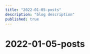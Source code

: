```yaml
---
title: "2022-01-05-posts"
description: "blog description"
published: true
---
```


# 2022-01-05-posts
